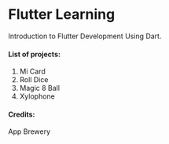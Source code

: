 # Flutter Learning
Introduction to Flutter Development Using Dart.


#### List of projects:
1. Mi Card
1. Roll Dice
1. Magic 8 Ball
1. Xylophone

#### Credits:
App Brewery
